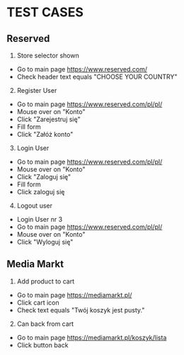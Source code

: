 # TEST CASES

## Reserved

1. Store selector shown 
- Go to main page https://www.reserved.com/
- Check header text equals "CHOOSE YOUR COUNTRY"

2. Register User
- Go to main page https://www.reserved.com/pl/pl/
- Mouse over on "Konto"
- Click "Zarejestruj się"
- Fill form
- Click "Załóż konto"

3. Login User
- Go to main page https://www.reserved.com/pl/pl/
- Mouse over on "Konto"
- Click "Zaloguj się"
- Fill form
- Click zaloguj się

4. Logout user
- Login User nr 3
- Go to main page https://www.reserved.com/pl/pl/
- Mouse over on "Konto"
- Click "Wyloguj się"

## Media Markt 

1. Add product to cart
- Go to main page https://mediamarkt.pl/
- Click cart icon 
- Check text equals "Twój koszyk jest pusty."

2. Can back from cart
- Go to main page https://mediamarkt.pl/koszyk/lista
- Click button back


